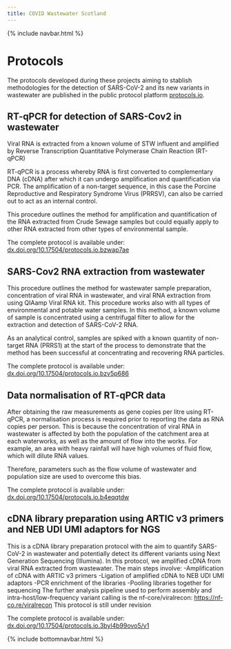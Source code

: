 ```yaml
---
title: COVID Wastewater Scotland
---
```

{% include navbar.html %} 
# Protocols
The protocols developed during these projects aiming to stablish methodologies for the detection 
of SARS-CoV-2 and its new variants in wastewater are published in the public protocol platform [protocols.io](https://www.protocols.io).

## RT-qPCR for detection of SARS-Cov2 in wastewater

Viral RNA is extracted from a known volume of STW influent and amplified by Reverse Transcription Quantitative Polymerase Chain Reaction (RT-qPCR)

RT-qPCR is a process whereby RNA is first converted to complementary DNA (cDNA) after which it can undergo amplification and quantification via PCR. The amplification of a non-target sequence, in this case the Porcine Reproductive and Respiratory Syndrome Virus (PRRSV), can also be carried out to act as an internal control.

This procedure outlines the method for amplification and quantification of the RNA extracted from Crude Sewage samples but could equally apply to other RNA extracted from other types of environmental sample.

The complete protocol is available under:
[dx.doi.org/10.17504/protocols.io.bzwap7ae](https://dx.doi.org/10.17504/protocols.io.bzwap7ae)

## SARS-Cov2 RNA extraction from wastewater

This procedure outlines the method for wastewater sample preparation, concentration of viral RNA in wastewater, and viral RNA extraction from using QIAamp Viral RNA kit. This procedure works also with all types of environmental and potable water samples.
In this method, a known volume of sample is concentrated using a centrifugal filter to allow for the extraction and detection of SARS-CoV-2 RNA.

As an analytical control, samples are spiked with a known quantity of non-target RNA (PRRS1) at the start of the process to demonstrate that the method has been successful at concentrating and recovering RNA particles.

The complete protocol is available under:
[dx.doi.org/10.17504/protocols.io.bzv5p686](https://dx.doi.org/10.17504/protocols.io.bzv5p686)

## Data normalisation of RT-qPCR data

After obtaining the raw measurements as gene copies per litre using RT-qPCR, a normalisation process is required 
prior to reporting the data as RNA copies per person. 
This is because the concentration of viral RNA in wastewater is affected by both the population of the catchment 
area at each waterworks, as well as the amount of flow into the works. For example, an area with heavy rainfall 
will have high volumes of fluid flow, which will dilute RNA values. 

Therefore, parameters such as the flow volume of wastewater and population size are used to overcome this bias. 

The complete protocol is available under:
[dx.doi.org/10.17504/protocols.io.b4eqqtdw](https://dx.doi.org/10.17504/protocols.io.b4eqqtdw)

## cDNA library preparation using ARTIC v3 primers and NEB UDI UMI adaptors for NGS

This is a cDNA library preparation protocol with the aim to quantify SARS-CoV-2 in wastewater and potentially detect its different variants using Next Generation Sequencing (Illumina). In this protocol, we amplified cDNA from viral RNA extracted from wastewater. The main steps involve:
-Amplification of cDNA with ARTIC v3 primers
-Ligation of amplified cDNA to NEB UDI UMI adaptors
-PCR enrichment of the libraries
-Pooling libraries together for sequencing
The further analysis pipeline used to perform assembly and intra-host/low-frequency variant calling is the nf-core/viralrecon:  https://nf-co.re/viralrecon
This protocol is still under revision

The complete protocol is available under:
[dx.doi.org/10.17504/protocols.io.3byl4b99ovo5/v1](dx.doi.org/10.17504/protocols.io.3byl4b99ovo5/v1)


{% include bottomnavbar.html %}
